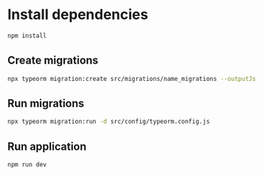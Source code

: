 # Install dependencies
```bash
npm install
```

## Create migrations
```bash
npx typeorm migration:create src/migrations/name_migrations --outputJs 
```

## Run migrations
```bash
npx typeorm migration:run -d src/config/typeorm.config.js
```

## Run application
```bash
npm run dev
```